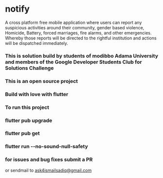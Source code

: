 # notify
A cross platform free mobile application where users can report any suspicious activities around their community, gender based violence, Homicide, Battery, forced marriages, fire alarms, and other emergencies. Whereby those reports will be directed to the rightful institution and actions will be dispatched immediately.


### This is solution build by students of modibbo Adama University and members of the Google Developer Students Club for Solutions Challenge
### This is an open source project

### Build with love with flutter

### To run this project

### flutter pub upgrade

### flutter pub get

### flutter run --no-sound-null-safety



### for issues and bug fixes submit a PR
  or sendmail to ask4ismailsadiq@gmail.com
  
  
